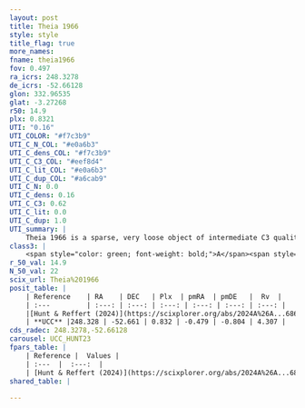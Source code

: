 ```yaml
---
layout: post
title: Theia 1966
style: style
title_flag: true
more_names: 
fname: theia1966
fov: 0.497
ra_icrs: 248.3278
de_icrs: -52.66128
glon: 332.96535
glat: -3.27268
r50: 14.9
plx: 0.8321
UTI: "0.16"
UTI_COLOR: "#f7c3b9"
UTI_C_N_COL: "#e0a6b3"
UTI_C_dens_COL: "#f7c3b9"
UTI_C_C3_COL: "#eef8d4"
UTI_C_lit_COL: "#e0a6b3"
UTI_C_dup_COL: "#a6cab9"
UTI_C_N: 0.0
UTI_C_dens: 0.16
UTI_C_C3: 0.62
UTI_C_lit: 0.0
UTI_C_dup: 1.0
UTI_summary: |
    Theia 1966 is a sparse, very loose object of intermediate C3 quality. It was recently reported in the literature.<br><br><span style="color: #99180f; font-weight: bold;">Warning: </span>contains less than 25 stars with <i>P>0.5</i> estimated.
class3: |
    <span style="color: green; font-weight: bold;">A</span><span style="color: red; font-weight: bold;">C</span>
r_50_val: 14.9
N_50_val: 22
scix_url: Theia%201966
posit_table: |
    | Reference    | RA    | DEC   | Plx  | pmRA  | pmDE   |  Rv  |
    | :---         | :---: | :---: | :---: | :---: | :---: | :---: |
    |[Hunt & Reffert (2024)](https://scixplorer.org/abs/2024A%26A...686A..42H) | 248.327 | -52.64 | 0.831 | -0.521 | -0.825 | -5.243 |
    | **UCC** |248.328 | -52.661 | 0.832 | -0.479 | -0.804 | 4.307 | 
cds_radec: 248.3278,-52.66128
carousel: UCC_HUNT23
fpars_table: |
    | Reference |  Values |
    | :---  |  :---:  |
    | [Hunt & Reffert (2024)](https://scixplorer.org/abs/2024A%26A...686A..42H) | `MassJ=52.4493` |
shared_table: |
    
---
```

